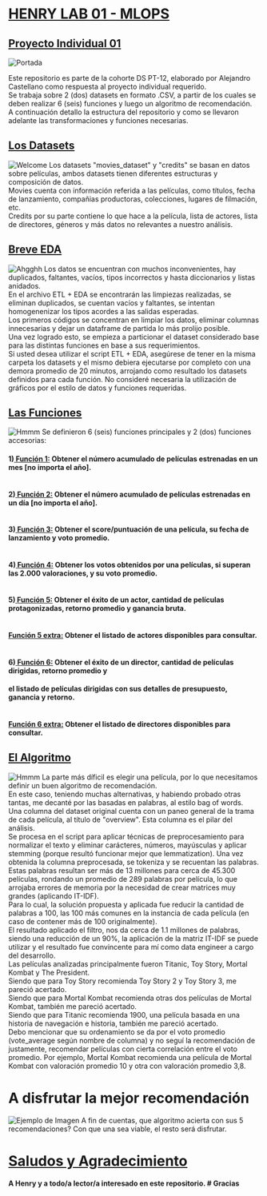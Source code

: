 # <u>HENRY LAB 01 - MLOPS</u>
## <u>Proyecto Individual 01</u>
![Portada](src/portada.gif)

Este repositorio es parte de la cohorte DS PT-12, elaborado por Alejandro Castellano como respuesta al proyecto individual requerido. <br>
Se trabaja sobre 2 (dos) datasets en formato .CSV, a partir de los cuales se deben realizar 6 (seis) funciones y luego un algoritmo de recomendación.<br>
A continuación detallo la estructura del repositorio y como se llevaron adelante las transformaciones y funciones necesarias.<br>

## <u>Los Datasets</u>
![Welcome](src/premios.jpg)
Los datasets "movies_dataset" y "credits" se basan en datos sobre películas, ambos datasets tienen diferentes estructuras y composición de datos.<br> 
Movies cuenta con información referida a las películas, como títulos, fecha de lanzamiento, compañias productoras, colecciones, lugares de filmación, etc.<br>
Credits por su parte contiene lo que hace a la película, lista de actores, lista de directores, géneros y más datos no relevantes a nuestro análisis.<br>

## <u>Breve EDA</u>
![Ahgghh](src/pareja4.jpg)
Los datos se encuentran con muchos inconvenientes, hay duplicados, faltantes, vacíos, tipos incorrectos y hasta diccionarios y listas anidados.<br>
En el archivo ETL + EDA se encontrarán las limpiezas realizadas, se eliminan duplicados, se cuentan vacíos y faltantes, se intentan homogenenizar los tipos acordes a las salidas esperadas.<br>
Los primeros códigos se concentran en limpiar los datos, eliminar columnas innecesarias y dejar un dataframe de partida lo más prolijo posible.<br>
Una vez logrado esto, se empieza a particionar el dataset considerado base para las distintas funciones en base a sus requerimientos.<br>
Si usted desea utilizar el script ETL + EDA, asegúrese de tener en la misma carpeta los datasets y el mismo debiera ejecutarse por completo con una demora promedio de 20 minutos, arrojando como resultado los datasets definidos para cada función.
No consideré necesaria la utilización de gráficos por el estilo de datos y funciones requeridas.<br>

## <u>Las Funciones</u>
![Hmmm](src/pensar.png)
Se definieron 6 (seis) funciones principales y 2 (dos) funciones accesorias:

#### 1)<u> **Función 1:</u> Obtener el número acumulado de películas estrenadas en un mes [no importa el año].** <br><br>
#### 2)<u> **Función 2:</u> Obtener el número acumulado de películas estrenadas en un día [no importa el año].**<br><br>
#### 3)<u> **Función 3:</u> Obtener el score/puntuación de una película, su fecha de lanzamiento y voto promedio.**<br><br>
#### 4)<u> **Función 4:</u> Obtener los votos obtenidos por una películas, si superan las 2.000 valoraciones, y su voto promedio.**<br><br>
#### 5)<u> **Función 5:</u> Obtener el éxito de un actor, cantidad de películas protagonizadas, retorno promedio y ganancia bruta.**<br><br>
#### <u> **Función 5 extra:</u> Obtener el listado de actores disponibles para consultar.**<br><br>
#### 6)<u> **Función 6:</u> Obtener el éxito de un director, cantidad de películas dirigidas, retorno promedio y**
#### **el listado de películas dirigidas con sus detalles de presupuesto, ganancia y retorno.**<br><br>
#### <u> **Función 6 extra:</u> Obtener el listado de directores disponibles para consultar.**<br>


## <u>El Algoritmo</u>
![Hmmm](src/what.png)
La parte más díficil es elegir una película, por lo que necesitamos definir un buen algoritmo de recomendación.<br>
En este caso, teniendo muchas alternativas, y habiendo probado otras tantas, me decanté por las basadas en palabras, al estilo bag of words.<br>
Una columna del dataset original cuenta con un paneo general de la trama de cada película, al título de "overview". Esta columna es el pilar del análisis.<br>
Se procesa en el script para aplicar técnicas de preprocesamiento para normalizar el texto y eliminar carácteres, números, mayúsculas y aplicar stemming (porque resultó funcionar mejor que lemmatization). Una vez obtenida la columna preprocesada, se tokeniza y se recuentan las palabras.<br>
Estas palabras resultan ser más de 13 millones para cerca de 45.300 películas, rondando un promedio de 289 palabras por película, lo que arrojaba errores de memoria por la necesidad de crear matrices muy grandes (aplicando IT-IDF).<br>
Para lo cual, la solución propuesta y aplicada fue reducir la cantidad de palabras a 100, las 100 más comunes en la instancia de cada película (en caso de contener más de 100 originalmente).<br>
El resultado aplicado el filtro, nos da cerca de 1.1 millones de palabras, siendo una reducción de un 90%, la aplicación de la matriz IT-IDF se puede utilizar y el resultado fue convincente para mí como data engineer a cargo del desarrollo.<br>
Las películas analizadas principalmente fueron Titanic, Toy Story, Mortal Kombat y The President.<br>
Siendo que para Toy Story recomienda Toy Story 2 y Toy Story 3, me pareció acertado.<br>
Siendo que para Mortal Kombat recomienda otras dos películas de Mortal Kombat, también me pareció acertado.<br>
Siendo que para Titanic recomienda 1900, una película basada en una historia de navegación e historia, también me pareció acertado.<br>
Debo mencionar que su ordenamiento se da por el voto promedio (vote_average según nombre de columna) y no seguí la recomendación de justamente, recomendar películas con cierta correlación entre el voto promedio. Por ejemplo, Mortal Kombat recomienda una película de Mortal Kombat con valoración promedio 10 y otra con valoración promedio 3,8.<br>
# A disfrutar la mejor recomendación
![Ejemplo de Imagen](src/publico3.jpg)
A fin de cuentas, que algoritmo acierta con sus 5 recomendaciones? Con que una sea viable, el resto será disfrutar.

# <u> Saludos y Agradecimiento</u>
#### **A Henry y a todo/a lector/a interesado en este repositorio**. # Gracias

